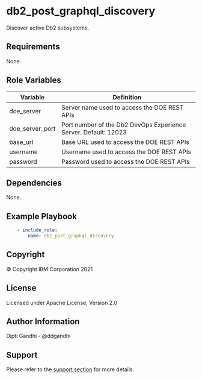db2_post_graphql_discovery
=========

Discover active Db2 subsystems.

Requirements
------------

None.

Role Variables
--------------

| Variable           | Definition                                                                             |
|--------------------|----------------------------------------------------------------------------------------|
| doe_server    | Server name used to access the DOE REST APIs          |
| doe_server_port            | Port number of the Db2 DevOps Experience Server. Default: 12023                                                              |
| base_url       |  Base URL used to access the DOE REST APIs|
| username              | Username used to access the DOE REST APIs                                                        |
| password              | Password used to access the DOE REST APIs|

Dependencies
------------

None.

Example Playbook
----------------

```yaml
    - include_role:
        name: db2_post_graphql_discovery
```

Copyright
---------

© Copyright IBM Corporation 2021

License
-------

Licensed under Apache License, Version 2.0

Author Information
------------------

Dipti Gandhi - @ddgandhi

Support
-------

Please refer to the [support section](https://github.com/IBM/z_ansible_collections_samples/blob/master/README.md#support) for more details.

